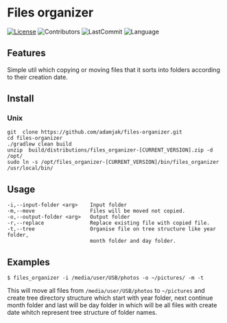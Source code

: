 # Files organizer

[![License](https://img.shields.io/github/license/adamjak/files-organizer "License")](https://github.com/adamjak/files-organizer/blob/master/LICENSE)
![Contributors](https://img.shields.io/github/contributors/adamjak/files-organizer "Contributors")
![LastCommit](https://img.shields.io/github/last-commit/adamjak/files-organizer "Last commit")
![Language](https://img.shields.io/github/languages/top/adamjak/files-organizer "Language")



## Features

Simple util which copying or moving files that it sorts into folders according to their creation date.  


## Install

### Unix 

```shell
git  clone https://github.com/adamjak/files-organizer.git
cd files-organizer
./gradlew clean build
unzip  build/distributions/files_organizer-[CURRENT_VERSION].zip -d /opt/
sudo ln -s /opt/files_organizer-[CURRENT_VERSION]/bin/files_organizer /usr/local/bin/
```

## Usage
```
-i,--input-folder <arg>    Input folder
-m,--move                  Files will be moved not copied.
-o,--output-folder <arg>   Output folder
-r,--replace               Replace existing file with copied file.
-t,--tree                  Organise file on tree structure like year folder, 
                           month folder and day folder.
```


## Examples
```shell
$ files_organizer -i /media/user/USB/photos -o ~/pictures/ -m -t
```
This will move all files from `/media/user/USB/photos` to `~/pictures` and create tree directory structure which start with year folder, next continue month folder and last will be day folder in which will be all files with create date whitch represent tree structure of folder names. 



